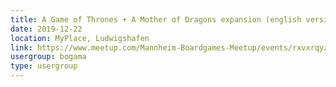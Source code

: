 ```yaml
---
title: A Game of Thrones + A Mother of Dragons expansion (english versions) 
date: 2019-12-22
location: MyPlace, Ludwigshafen
link: https://www.meetup.com/Mannheim-Boardgames-Meetup/events/rxvxrqyzqbdc/
usergroup: bogama
type: usergroup
---
```


